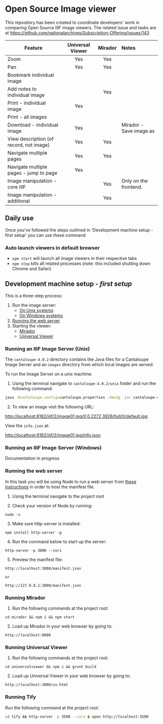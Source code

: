 # Open Source Image viewer

This repository has been created to coordinate developers' work in comparing Open Source IIIF image viewers. The related issue and tasks are at https://github.com/nationalarchives/Subscription-Offering/issues/143

| Feature                                   | Universal Viewer      | Mirador           | Notes
| -------------                             |:-------------:        | :-:            | :----
| Zoom                                      |     Yes               |      Yes          |
| Pan                                       |     Yes               |      Yes          |
| Bookmark individual image                 |                       |                   |
| Add notes to individual image             |                       |      Yes          |
| Print - individual image                  |     Yes               |                   |
| Print - all images                        |                       |                   |
| Download - individual image               |     Yes               |                   |Mirador - Save image as
| View description (of record, not image)   |     Yes               |      Yes          |
| Navigate multiple pages                   |     Yes               |      Yes          |
| Navigate multiple pages - jump to page    |     Yes               |                   |
| Image manipulation - core IIIF            |                       |      Yes          |Only on the frontend.
| Image manipulation - additional           |                       |      Yes          |

## Daily use

Once you've followed the steps outlined in 'Development machine setup - first setup' you can use these command

### Auto launch viewers in default browser

* `npm start` will launch all image viewers in their respective tabs
* `npm stop` kills all related processes (note: this included shutting down Chrome and Safari)

## Development machine setup - _first setup_

This is a three-step process:

1. Run the image server:
	* [On Unix systems](#running-an-iiif-image-server-unix)
	* [On Windows systems](#running-an-iiif-image-server-windows)
2. [Running the web server](#running-the-web-server)
3. Starting the viewer:
	* [Mirador](#running-mirador)
	* [Universal Viewer](#running-universal-viewer)

### Running an IIIF Image Server (Unix)

The `cantaloupe-4.0.2` directory contains the Java files for a Cantaloupe Image Server and an `images` directory from which local images are served. 

To run the Image Server on a unix machine:

1. Using the terminal navigate to `cantaloupe-4.0.2/unix` folder and run the following command:

```bash
java -Dcantaloupe.config=cantaloupe.properties -Xmx2g -jar cantaloupe-4.0.2.war
```

2. To view an image visit the following URL: 

[http://localhost:8182/iiif/2/image01.jpg/0,0,2272,3926/full/0/default.jpg](http://localhost:8182/iiif/2/image01.jpg/0,0,2272,3926/full/0/default.jpg)

View the `info.json` at: 

[http://localhost:8182/iiif/2/image01.jpg/info.json](http://localhost:8182/iiif/2/image01.jpg/info.json)

### Running an IIIF Image Server (Windows)

Documentation in progress

### Running the web server

In this task you will be using Node to run a web server from [these instructions](http://ronallo.com/iiif-workshop-new/preparation/web-server.html#node) in order to host the manifest file.

1. Using the terminal navigate to the project root

2. Check your version of Node by running:
````
node -v
````

3. Make sure http-server is installed:
````
npm install http-server -g
````

4. Run the command below to start up the server:
````
http-server -p 3000 --cors
````

5. Preview the manifest file:
````
http://localhost:3000/manifest.json

or

http://127.0.0.1:3000/manifest.json
````

### Running Mirador

1. Run the following commands at the project root:
````
cd mirador && npm i && npm start
````

2. Load up Mirador in your web browser by going to:
````
http://localhost:8000
````

### Running Universal Viewer

1. Run the following commands at the project root:
````
cd universalviewer && npm i && grunt build
````

2. Load up Universal Viewer in your web browser by going to:
````
http://localhost:3000/uv.html
````

### Running Tify

Run the following command at the project root:

```bash
cd tify && http-server -p 3500 --cors & open http://localhost:3500
```

